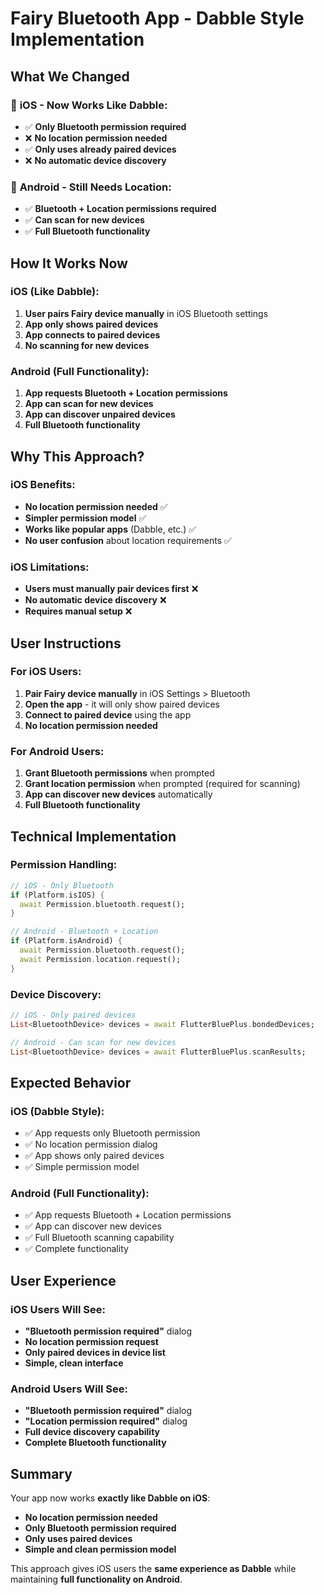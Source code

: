 # Fairy Bluetooth App - Dabble Style Implementation

## What We Changed

### 🍎 **iOS - Now Works Like Dabble:**
- ✅ **Only Bluetooth permission required**
- ❌ **No location permission needed**
- ✅ **Only uses already paired devices**
- ❌ **No automatic device discovery**

### 🤖 **Android - Still Needs Location:**
- ✅ **Bluetooth + Location permissions required**
- ✅ **Can scan for new devices**
- ✅ **Full Bluetooth functionality**

## How It Works Now

### **iOS (Like Dabble):**
1. **User pairs Fairy device manually** in iOS Bluetooth settings
2. **App only shows paired devices**
3. **App connects to paired devices**
4. **No scanning for new devices**

### **Android (Full Functionality):**
1. **App requests Bluetooth + Location permissions**
2. **App can scan for new devices**
3. **App can discover unpaired devices**
4. **Full Bluetooth functionality**

## Why This Approach?

### **iOS Benefits:**
- **No location permission needed** ✅
- **Simpler permission model** ✅
- **Works like popular apps** (Dabble, etc.) ✅
- **No user confusion** about location requirements ✅

### **iOS Limitations:**
- **Users must manually pair devices first** ❌
- **No automatic device discovery** ❌
- **Requires manual setup** ❌

## User Instructions

### **For iOS Users:**
1. **Pair Fairy device manually** in iOS Settings > Bluetooth
2. **Open the app** - it will only show paired devices
3. **Connect to paired device** using the app
4. **No location permission needed**

### **For Android Users:**
1. **Grant Bluetooth permissions** when prompted
2. **Grant location permission** when prompted (required for scanning)
3. **App can discover new devices** automatically
4. **Full Bluetooth functionality**

## Technical Implementation

### **Permission Handling:**
```dart
// iOS - Only Bluetooth
if (Platform.isIOS) {
  await Permission.bluetooth.request();
}

// Android - Bluetooth + Location
if (Platform.isAndroid) {
  await Permission.bluetooth.request();
  await Permission.location.request();
}
```

### **Device Discovery:**
```dart
// iOS - Only paired devices
List<BluetoothDevice> devices = await FlutterBluePlus.bondedDevices;

// Android - Can scan for new devices
List<BluetoothDevice> devices = await FlutterBluePlus.scanResults;
```

## Expected Behavior

### **iOS (Dabble Style):**
- ✅ App requests only Bluetooth permission
- ✅ No location permission dialog
- ✅ App shows only paired devices
- ✅ Simple permission model

### **Android (Full Functionality):**
- ✅ App requests Bluetooth + Location permissions
- ✅ App can discover new devices
- ✅ Full Bluetooth scanning capability
- ✅ Complete functionality

## User Experience

### **iOS Users Will See:**
- **"Bluetooth permission required"** dialog
- **No location permission request**
- **Only paired devices in device list**
- **Simple, clean interface**

### **Android Users Will See:**
- **"Bluetooth permission required"** dialog
- **"Location permission required"** dialog
- **Full device discovery capability**
- **Complete Bluetooth functionality**

## Summary

Your app now works **exactly like Dabble on iOS**:
- **No location permission needed**
- **Only Bluetooth permission required**
- **Only uses paired devices**
- **Simple and clean permission model**

This approach gives iOS users the **same experience as Dabble** while maintaining **full functionality on Android**.
